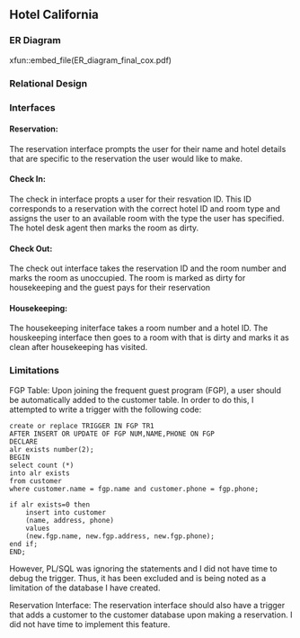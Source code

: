 ## Hotel California
### ER Diagram
xfun::embed_file(ER_diagram_final_cox.pdf)
### Relational Design
### Interfaces

#### Reservation:
The reservation interface prompts the user for their name and hotel details that are specific to the
reservation the user would like to make.

#### Check In:
The check in interface propts a user for their resvation ID. This ID corresponds to a reservation
with the correct hotel ID and room type and assigns the user to an available room with the type the
user has specified. The hotel desk agent then marks the room as dirty.

#### Check Out:
The check out interface takes the reservation ID and the room number and marks the room as unoccupied.
The room is marked as dirty for housekeeping and the guest pays for their reservation

#### Housekeeping:
The housekeeping initerface takes a room number and a hotel ID. The houskeeping interface then goes to
a room with that is dirty and marks it as clean after housekeeping has visited.

### Limitations

FGP Table:
Upon joining the frequent guest program (FGP), a user should be automatically added to the customer
table. In order to do this, I attempted to write a trigger with the following code:
```
create or replace TRIGGER IN FGP TR1
AFTER INSERT OR UPDATE OF FGP NUM,NAME,PHONE ON FGP
DECLARE
alr exists number(2);
BEGIN
select count (*)
into alr exists
from customer
where customer.name = fgp.name and customer.phone = fgp.phone;

if alr exists=0 then
    insert into customer
    (name, address, phone)
    values
    (new.fgp.name, new.fgp.address, new.fgp.phone);
end if;
END;
```
However, PL/SQL was ignoring the statements and I did not have time to debug the trigger. Thus,
it has been excluded and is being noted as a limitation of the database I have created.

Reservation Interface:
The reservation interface should also have a trigger that adds a customer to the customer database upon
making a reservation. I did not have time to implement this feature.
